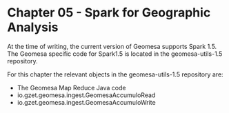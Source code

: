 # Chapter 05 - Spark for Geographic Analysis

At the time of writing, the current version of Geomesa supports Spark 1.5.
The Geomesa specific code for Spark1.5 is located in the geomesa-utils-1.5 repository.

For this chapter the relevant objects in the geomesa-utils-1.5 repository are:
* The Geomesa Map Reduce Java code
* io.gzet.geomesa.ingest.GeomesaAccumuloRead
* io.gzet.geomesa.ingest.GeomesaAccumuloWrite



